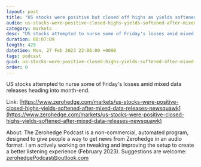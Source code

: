```yaml
---
layout: post
title: "US stocks were positive but closed off highs as yields softened after mixed data releases - Newsquawk Asia-Pac Market Open"
audio: us-stocks-were-positive-closed-highs-yields-softened-after-mixed-data-releases-newsquawk-0
category: markets
desc: "US stocks attempted to nurse some of Friday's losses amid mixed data releases heading into month-end."
duration: 00:07:09
length: 429
datetime: Mon, 27 Feb 2023 22:06:00 +0000
tags: podcast
guid: us-stocks-were-positive-closed-highs-yields-softened-after-mixed-data-releases-newsquawk-0
order: 0
---
```

US stocks attempted to nurse some of Friday's losses amid mixed data releases heading into month-end.

Link: [https://www.zerohedge.com/markets/us-stocks-were-positive-closed-highs-yields-softened-after-mixed-data-releases-newsquawk](https://www.zerohedge.com/markets/us-stocks-were-positive-closed-highs-yields-softened-after-mixed-data-releases-newsquawk)

About: The Zerohedge Podcast is a non-commercial, automated program, designed to give people a way to get news from Zerohedge in an audio format.  I am actively working on tweaking and improving the setup to create a better listening experience (February 2023).  Suggestions are welcome: [zerohedgePodcast@outlook.com](mailto:zerohedgePodcast@outlook.com)